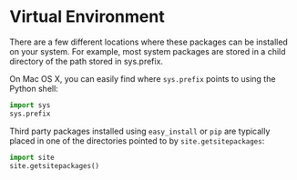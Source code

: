 # Virtual Environment

There are a few different locations where these packages can be installed on your system. For example, most system packages are stored in a child directory of the path stored in sys.prefix.

On Mac OS X, you can easily find where `sys.prefix` points to using the Python shell:

```python
import sys
sys.prefix
```

Third party packages installed using `easy_install` or `pip` are typically placed in one of the directories pointed to by `site.getsitepackages`:

```python
import site
site.getsitepackages()
```
